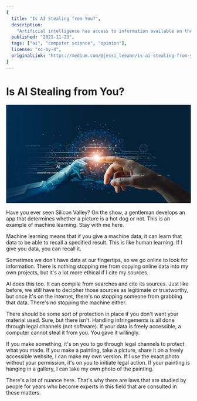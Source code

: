 ```yaml
---
{
  title: "Is AI Stealing from You?",
  description: 
    "Artificial intelligence has access to information available on the internet, including people's work.",
  published: "2021-11-23",
  tags: ["ai", "computer science", "opinion"],
  license: "cc-by-4",
  originalLink: "https://medium.com/@jessi_leeann/is-ai-stealing-from-you-14239d8a1228"
}
---
```


# Is AI Stealing from You?

![](./1*qVOXOZ07u5b1ESvM4yfxyg.jpg)

Have you ever seen Silicon Valley? On the show, a gentleman develops an app that determines whether a picture is a hot dog or not. This is an example of machine learning. Stay with me here.

Machine learning means that if you give a machine data, it can learn that data to be able to recall a specified result. This is like human learning. If I give you data, you can recall it.

Sometimes we don't have data at our fingertips, so we go online to look for information. There is nothing stopping me from copying online data into my own projects, but it's a lot more ethical if I cite my sources.

AI does this too. It can compile from searches and cite its sources. Just like before, we still have to decipher those sources as legitimate or trustworthy, but once it's on the internet, there's no stopping someone from grabbing that data. There's no stopping the machine either.

There should be some sort of protection in place if you don't want your material used. Sure, but there isn't. Handling infringements is all done through legal channels (not software). If your data is freely accessible, a computer cannot steal it from you. You gave it willingly.

If you make something, it's on you to go through legal channels to protect what you made. If you make a painting, take a picture, share it on a freely accessible website, I can make my own version. If I use the exact photo without your permission, it's on you to initiate legal action. If your painting is hanging in a gallery, I can take my own photo of the painting.

There's a lot of nuance here. That's why there are laws that are studied by people for years who become experts in this field that are consulted in these matters.